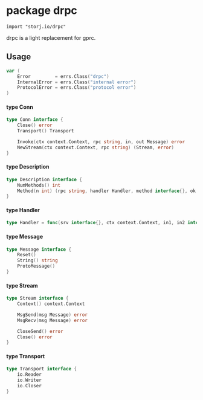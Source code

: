 # package drpc

`import "storj.io/drpc"`

drpc is a light replacement for gprc.

## Usage

```go
var (
	Error         = errs.Class("drpc")
	InternalError = errs.Class("internal error")
	ProtocolError = errs.Class("protocol error")
)
```

#### type Conn

```go
type Conn interface {
	Close() error
	Transport() Transport

	Invoke(ctx context.Context, rpc string, in, out Message) error
	NewStream(ctx context.Context, rpc string) (Stream, error)
}
```


#### type Description

```go
type Description interface {
	NumMethods() int
	Method(n int) (rpc string, handler Handler, method interface{}, ok bool)
}
```


#### type Handler

```go
type Handler = func(srv interface{}, ctx context.Context, in1, in2 interface{}) (out Message, err error)
```


#### type Message

```go
type Message interface {
	Reset()
	String() string
	ProtoMessage()
}
```


#### type Stream

```go
type Stream interface {
	Context() context.Context

	MsgSend(msg Message) error
	MsgRecv(msg Message) error

	CloseSend() error
	Close() error
}
```


#### type Transport

```go
type Transport interface {
	io.Reader
	io.Writer
	io.Closer
}
```
